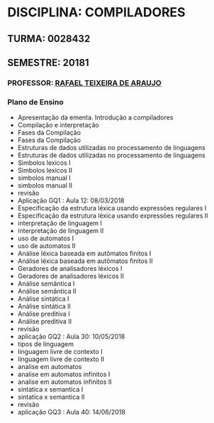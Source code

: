 # DISCIPLINA: COMPILADORES

## TURMA: 0028432 

## SEMESTRE: 20181

### PROFESSOR: [RAFAEL TEIXEIRA DE ARAUJO](http://lattes.cnpq.br/5847892628096217)

### Plano de Ensino

- Apresentação da ementa. Introdução a compiladores	
- Compilação e interpretação
- Fases da Compilação
- Fases da Compilação
- Estruturas de dados utilizadas no processamento de linguagens
- Estruturas de dados utilizadas no processamento de linguagens
- Simbolos lexicos I
- Simbolos lexicos II
- simbolos manual I 
- simbolos manual II
- revisão
- Aplicação GQ1 : Aula 12: 08/03/2018
- Especificação da estrutura léxica usando expressões regulares I
- Especificação da estrutura léxica usando expressões regulares II
- interpretação de linguagem I
- interpretação de linguagem II
- uso de automatos I
- uso de automatos II
- Análise léxica baseada em autômatos finitos I
- Análise léxica baseada em autômatos finitos II
- Geradores de analisadores léxicos I
- Geradores de analisadores léxicos II
- Análise semântica I
- Análise semântica II
- Análise sintática I
- Análise sintática II
- Análise preditiva I
- Análise preditiva II
- revisão
- aplicação GQ2 : Aula 30: 10/05/2018
- tipos de linguagem
- linguagem livre de contexto I
- linguagem livre de contexto II
- analise em automatos
- analise em automatos infinitos I
- analise em automatos infinitos II
- sintatica x semantica I 
- sintatica x semantica II
- revisão
- aplicação GQ3 : Aula 40: 14/06/2018















